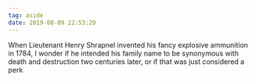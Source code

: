 ```yaml
---
tag: aside
date: 2019-08-09 22:53:29
---
```

When Lieutenant Henry Shrapnel invented his fancy explosive ammunition in 1784, I wonder if he intended his family name to be synonymous with death and destruction two centuries later, or if that was just considered a perk